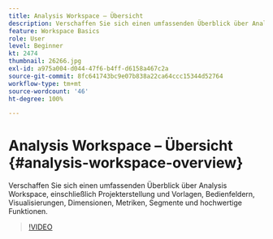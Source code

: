 ```yaml
---
title: Analysis Workspace – Übersicht
description: Verschaffen Sie sich einen umfassenden Überblick über Analysis Workspace, einschließlich Projekterstellung und Vorlagen, Bedienfeldern, Visualisierungen, Dimensionen, Metriken, Segmente und hochwertige Funktionen.
feature: Workspace Basics
role: User
level: Beginner
kt: 2474
thumbnail: 26266.jpg
exl-id: a975a004-d044-47f6-b4ff-d6158a467c2a
source-git-commit: 8fc641743bc9e07b838a22ca64ccc15344d52764
workflow-type: tm+mt
source-wordcount: '46'
ht-degree: 100%

---
```


# Analysis Workspace – Übersicht {#analysis-workspace-overview}

Verschaffen Sie sich einen umfassenden Überblick über Analysis Workspace, einschließlich Projekterstellung und Vorlagen, Bedienfeldern, Visualisierungen, Dimensionen, Metriken, Segmente und hochwertige Funktionen.

>[!VIDEO](https://video.tv.adobe.com/v/26266/?quality=12&learn=on)
